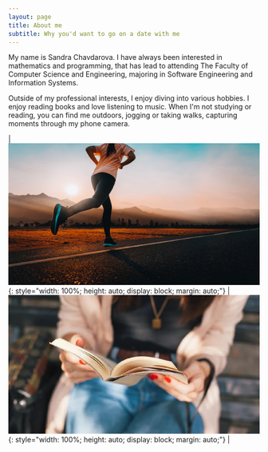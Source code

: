 ```yaml
---
layout: page
title: About me
subtitle: Why you'd want to go on a date with me
---
```


My name is Sandra Chavdarova. I have always been interested in mathematics and programming, that has lead to attending The Faculty of Computer Science and Engineering, majoring in Software Engineering and Information Systems.

Outside of my professional interests, I enjoy diving into various hobbies. I enjoy reading books and love listening to music. When I'm not studying or reading, you can find me outdoors, jogging or taking walks, capturing moments through my phone camera.


|![Jogging](/assets/img/jogging.jpg){: style="width: 100%; height: auto; display: block; margin: auto;"} | ![Reading](/assets/img/reading.jpg){: style="width: 100%; height: auto; display: block; margin: auto;"} |
